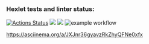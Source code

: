 ### Hexlet tests and linter status:
[![Actions Status](https://github.com/kgurskaya/frontend-project-46/workflows/hexlet-check/badge.svg)](https://github.com/kgurskaya/frontend-project-46/actions) <a href="https://codeclimate.com/github/kgurskaya/frontend-project-46/maintainability"><img src="https://api.codeclimate.com/v1/badges/91f9fe0b130192907cde/maintainability" /></a> <a href="https://codeclimate.com/github/kgurskaya/frontend-project-46/test_coverage"><img src="https://api.codeclimate.com/v1/badges/91f9fe0b130192907cde/test_coverage" /></a> ![example workflow](https://github.com/kgurskaya/frontend-project-46/actions/workflows/test.yml/badge.svg)

https://asciinema.org/a/JXJnr36gyavzRkZhyQFNe0xfx
